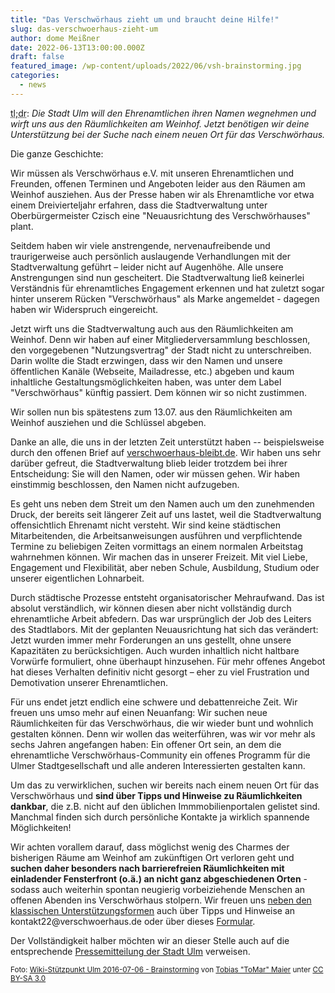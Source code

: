 ```yaml
---
title: "Das Verschwörhaus zieht um und braucht deine Hilfe!"
slug: das-verschwoerhaus-zieht-um
author: dome Meißner
date: 2022-06-13T13:00:00.000Z
draft: false
featured_image: /wp-content/uploads/2022/06/vsh-brainstorming.jpg
categories:
  - news
---
```


<abbr title="too long; didn't read">tl;dr</abbr>: _Die Stadt Ulm will den Ehrenamtlichen ihren Namen wegnehmen und wirft uns aus den Räumlichkeiten am Weinhof. Jetzt benötigen wir deine Unterstützung bei der Suche nach einem neuen Ort für das Verschwörhaus._

Die ganze Geschichte: 

Wir müssen als Verschwörhaus e.V. mit unseren Ehrenamtlichen und Freunden, offenen Terminen und Angeboten leider aus den Räumen am Weinhof ausziehen. Aus der Presse haben wir als Ehrenamtliche vor etwa einem Dreivierteljahr erfahren, dass die Stadtverwaltung unter Oberbürgermeister Czisch eine "Neuausrichtung des Verschwörhauses" plant. 

Seitdem haben wir viele anstrengende, nervenaufreibende und traurigerweise auch persönlich auslaugende Verhandlungen mit der Stadtverwaltung geführt – leider nicht auf Augenhöhe. Alle unsere Anstrengungen sind nun gescheitert. Die Stadtverwaltung ließ keinerlei Verständnis für ehrenamtliches Engagement erkennen und hat zuletzt sogar hinter unserem Rücken "Verschwörhaus" als Marke angemeldet - dagegen haben wir Widerspruch eingereicht.

Jetzt wirft uns die Stadtverwaltung auch aus den Räumlichkeiten am Weinhof. Denn wir haben auf einer Mitgliederversammlung beschlossen, den vorgegebenen "Nutzungsvertrag" der Stadt nicht zu unterschreiben. Darin wollte die Stadt erzwingen, dass wir den Namen und unsere öffentlichen Kanäle (Webseite, Mailadresse, etc.) abgeben und kaum inhaltliche Gestaltungsmöglichkeiten haben, was unter dem Label "Verschwörhaus" künftig passiert. Dem können wir so nicht zustimmen.

Wir sollen nun bis spätestens zum 13.07. aus den Räumlichkeiten am Weinhof ausziehen und die Schlüssel abgeben.

Danke an alle, die uns in der letzten Zeit unterstützt haben -- beispielsweise durch den offenen Brief auf [verschwoerhaus-bleibt.de](https://verschwoerhaus-bleibt.de). Wir haben uns sehr darüber gefreut, die Stadtverwaltung blieb leider trotzdem bei ihrer Entscheidung: Sie will den Namen, oder wir müssen gehen. Wir haben einstimmig beschlossen, den Namen nicht aufzugeben.

Es geht uns neben dem Streit um den Namen auch um den zunehmenden Druck, der bereits seit längerer Zeit auf uns lastet, weil die Stadtverwaltung offensichtlich Ehrenamt nicht versteht. Wir sind keine städtischen Mitarbeitenden, die Arbeitsanweisungen ausführen und verpflichtende Termine zu beliebigen Zeiten vormittags an einem normalen Arbeitstag wahrnehmen können. Wir machen das in unserer Freizeit. Mit viel Liebe, Engagement und Flexibilität, aber neben Schule, Ausbildung, Studium oder unserer eigentlichen Lohnarbeit.

Durch städtische Prozesse entsteht organisatorischer Mehraufwand. Das ist absolut verständlich, wir können diesen aber nicht vollständig durch ehrenamtliche Arbeit abfedern. Das war ursprünglich der Job des Leiters des Stadtlabors. Mit der geplanten Neuausrichtung hat sich das verändert: Jetzt wurden immer mehr Forderungen an uns gestellt, ohne unsere Kapazitäten zu berücksichtigen. Auch wurden inhaltlich nicht haltbare Vorwürfe formuliert, ohne überhaupt hinzusehen. Für mehr offenes Angebot hat dieses Verhalten definitiv nicht gesorgt – eher zu viel Frustration und Demotivation unserer Ehrenamtlichen.

Für uns endet jetzt endlich eine schwere und debattenreiche Zeit. Wir freuen uns umso mehr auf einen Neuanfang: Wir suchen neue Räumlichkeiten für das Verschwörhaus, die wir wieder bunt und wohnlich gestalten können. Denn wir wollen das weiterführen, was wir vor mehr als sechs Jahren angefangen haben: Ein offener Ort sein, an dem die ehrenamtliche Verschwörhaus-Community ein offenes Programm für die Ulmer Stadtgesellschaft und alle anderen Interessierten gestalten kann.

Um das zu verwirklichen, suchen wir bereits nach einem neuen Ort für das Verschwörhaus und **sind über Tipps und Hinweise zu Räumlichkeiten dankbar**, die z.B. nicht auf den üblichen Immmobilienportalen gelistet sind. Manchmal finden sich durch persönliche Kontakte ja wirklich spannende Möglichkeiten!

Wir achten vorallem darauf, dass möglichst wenig des Charmes der bisherigen Räume am Weinhof am zukünftigen Ort verloren geht und **suchen daher besonders nach barrierefreien Räumlichkeiten mit einladender Fensterfront (o.ä.) an nicht ganz abgeschiedenen Orten** - sodass auch weiterhin spontan neugierig vorbeiziehende Menschen an offenen Abenden ins Verschwörhaus stolpern. Wir freuen uns [neben den klassischen Unterstützungsformen](/spenden/) auch über Tipps und Hinweise an kontakt<!-- -->22@verschwoerhaus.<!-- nospam.example -->de oder über dieses [Formular](https://forms.gle/Z2GddN17hjPof1rJ9).

Der Vollständigkeit halber möchten wir an dieser Stelle auch auf die entsprechende [Pressemitteilung der Stadt Ulm](https://www.ulm.de/leben-in-ulm/digitale-stadt/meldungen/2022_06_juni/vsh_verein_abstimmung_juni2022) verweisen.

<small>
Foto: <a href="https://commons.wikimedia.org/wiki/File:Wiki-Stützpunkt_Ulm_2016-07-06_-_Brainstorming.jpg">Wiki-Stützpunkt Ulm 2016-07-06 - Brainstorming</a> von <a href="https://commons.wikimedia.org/wiki/User:Tobias_%22ToMar%22_Maier">Tobias "ToMar" Maier</a> unter <a href="https://creativecommons.org/licenses/by-sa/3.0/legalcode" rel="license">CC BY-SA 3.0</a>
</small>
